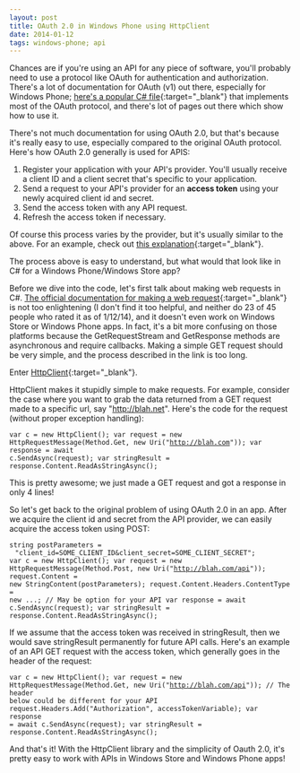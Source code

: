 ```yaml
---
layout: post
title: OAuth 2.0 in Windows Phone using HttpClient
date: 2014-01-12
tags: windows-phone; api
---
```


Chances are if you're using an API for any piece of software, you'll probably need to use a protocol like OAuth for authentication and authorization. There's a lot of documentation for OAuth (v1) out there, especially for Windows Phone; [here's a popular C# file](http://oauth.googlecode.com/svn/code/csharp/OAuthBase.cs){:target="_blank"} that implements most of the OAuth protocol, and there's lot of pages out there which show how to use it.

There's not much documentation for using OAuth 2.0, but that's because it's really easy to use, especially compared to the original OAuth protocol. Here's how OAuth 2.0 generally is used for APIS:
 1. Register your application with your API's provider. You'll usually receive a client ID and a client secret that's specific to your application.
 2. Send a request to your API's provider for an <b>access token</b> using your newly acquired client id and secret.
 3. Send the access token with any API request.
 4. Refresh the access token if necessary.

Of course this process varies by the provider, but it's usually similar to the above. For an example, check out [this explanation](https://developers.google.com/accounts/docs/OAuth2){:target="_blank"}.

The process above is easy to understand, but what would that look like in C# for a Windows Phone/Windows Store app?

Before we dive into the code, let's first talk about making web requests in C#. [The official documentation for making a web request](http://msdn.microsoft.com/en-us/library/debx8sh9(v=vs.110).aspx){:target="_blank"} is not too enlightening (I don't find it too helpful, and neither do 23 of 45 people who rated it as of 1/12/14), and it doesn't even work on Windows Store or Windows Phone apps. In fact, it's a bit more confusing on those platforms because the GetRequestStream and GetResponse methods are asynchronous and require callbacks. Making a simple GET request should be very simple, and the process described in the link is too long.

Enter [HttpClient](http://msdn.microsoft.com/en-us/library/system.net.http.httpclient(v=vs.110).aspx){:target="_blank"}.

HttpClient makes it stupidly simple to make requests. For example, consider the case where you want to grab the data returned from a GET request made to a specific url, say "http://blah.net". Here's the code for the request (without proper exception handling):

<code>var c = new HttpClient();
var request = new HttpRequestMessage(Method.Get, new Uri("http://blah.com"));
var response = await c.SendAsync(request);
var stringResult = response.Content.ReadAsStringAsync();</code>

This is pretty awesome; we just made a GET request and got a response in only 4 lines!

So let's get back to the original problem of using OAuth 2.0 in an app. After we acquire the client id and secret from the API provider, we can easily acquire the access token using POST:

<code>string postParameters = <span style="margin-left:10px">"client_id=SOME_CLIENT_ID&client_secret=SOME_CLIENT_SECRET";</span>
var c = new HttpClient();
var request = new HttpRequestMessage(Method.Post, new Uri("http://blah.com/api"));
request.Content = new StringContent(postParameters);
request.Content.Headers.ContentType = new ...; // May be option for your API
var response = await c.SendAsync(request);
var stringResult = response.Content.ReadAsStringAsync();</code>

If we assume that the access token was received in stringResult, then we would save stringResult permanently for future API calls. Here's an example of an API GET request with the access token, which generally goes in the header of the request:

<code>var c = new HttpClient();
var request = new HttpRequestMessage(Method.Get, new Uri("http://blah.com/api"));
// The header below could be different for your API
request.Headers.Add("Authorization", accessTokenVariable);
var response = await c.SendAsync(request);
var stringResult = response.Content.ReadAsStringAsync();</code>

And that's it! With the HttpClient library and the simplicity of Oauth 2.0, it's pretty easy to work with APIs in Windows Store and Windows Phone apps!